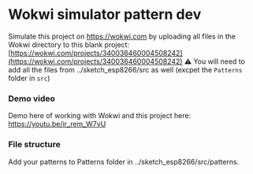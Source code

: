 # Wokwi simulator pattern dev

Simulate this project on https://wokwi.com by uploading all files in the Wokwi directory to this blank project:
[https://wokwi.com/projects/340036460004508242](https://wokwi.com/projects/340036460004508242)
⚠️ You will need to add all the files from ../sketch_esp8266/src as well (excpet the `Patterns` folder in `src`)

### Demo video

Demo here of working with Wokwi and this project here: https://youtu.be/ir_rem_W7vU

### File structure

Add your patterns to Patterns folder in ../sketch_esp8266/src/patterns. 